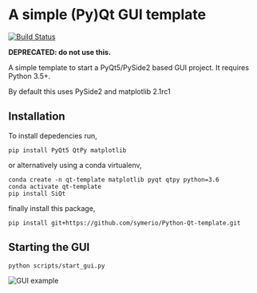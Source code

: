 # A simple (Py)Qt GUI template

[![Build Status](https://travis-ci.org/symerio/Python-Qt-template.svg?branch=master)](https://travis-ci.org/symerio/Python-Qt-template)

**DEPRECATED: do not use this.**


A simple template to start a PyQt5/PySide2 based GUI project. It requires Python 3.5+.

By default this uses PySide2 and matplotlib 2.1rc1

## Installation

To install depedencies run,

```
pip install PyQt5 QtPy matplotlib
```

or alternatively using a conda virtualenv,
```
conda create -n qt-template matplotlib pyqt qtpy python=3.6
conda activate qt-template
pip install SiQt
```

finally install this package,
```
pip install git+https://github.com/symerio/Python-Qt-template.git
```

## Starting the GUI

```
python scripts/start_gui.py
```

![GUI example](https://user-images.githubusercontent.com/630936/38364391-16f972ba-38e1-11e8-9518-5170ba1efb50.png)

